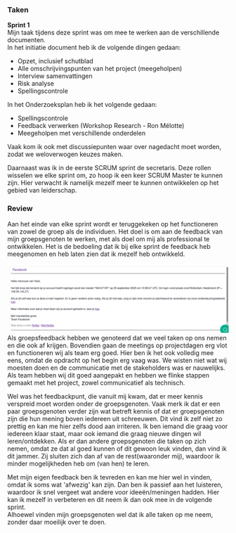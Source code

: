 ### Taken
**Sprint 1**<br />
Mijn taak tijdens deze sprint was om mee te werken aan de verschillende documenten.<br/>
In het initiatie document heb ik de volgende dingen gedaan:
- Opzet, inclusief schutblad
- Alle omschrijvingspunten van het project (meegeholpen)
- Interview samenvattingen
- Risk analyse
- Spellingscontrole

In het Onderzoeksplan heb ik het volgende gedaan:
- Spellingscontrole
- Feedback verwerken (Workshop Research - Ron Mélotte)
- Meegeholpen met verschillende onderdelen

Vaak kom ik ook met discussiepunten waar over nagedacht moet worden, zodat we weloverwogen keuzes maken.

Daarnaast was ik in de eerste SCRUM sprint de secretaris. Deze rollen wisselen we elke sprint om, zo hoop ik een keer SCRUM Master te kunnen zijn.
Hier verwacht ik namelijk mezelf meer te kunnen ontwikkelen op het gebied van leiderschap.<br />

### Review
Aan het einde van elke sprint wordt er teruggekeken op het functioneren van zowel de groep als de individuen. Het doel is om aan de feedback van mijn groepsgenoten te werken,
met als doel om mij als professional te ontwikkelen. Het is de bedoeling dat ik bij elke sprint de feedback heb meegenomen en heb laten zien dat ik mezelf heb ontwikkeld.

<img src="./images/phishing/e_mail.PNG" alt="Campaign GoPhish" class="phish_img" style="align:left;">
Als groepsfeedback hebben we genoteerd dat we veel taken op ons nemen en die ook af krijgen. Bovendien gaan de meetings op projectdagen erg vlot en functioneren wij als team
erg goed. Hier ben ik het ook volledig mee eens, omdat de opdracht op het begin erg vaag was. We wisten niet wat wij moesten doen en de communicatie met de stakeholders was er nauwelijks.
Als team hebben wij dit goed aangepakt en hebben we flinke stappen gemaakt met het project, zowel communicatief als technisch. <br />

Wel was het feedbackpunt, die vanuit mij kwam, dat er meer kennis verspreid moet worden onder de groepsgenoten. Vaak merk ik dat er een paar groepsgenoten verder zijn wat
betreft kennis of dat er groepsgenoten zijn die hun mening boven iedereen uit schreeuwen. Dit vind ik zelf niet zo prettig en kan me hier zelfs dood aan irriteren.
Ik ben iemand die graag voor iedereen klaar staat, maar ook iemand die graag nieuwe dingen wil leren/ontdekken. Als er dan andere groepsgenoten die taken op zich nemen, omdat ze
dat al goed kunnen of dit gewoon leuk vinden, dan vind ik dit jammer. Zij sluiten zich dan af van de rest(waaronder mij), waardoor ik minder mogelijkheden heb om (van hen) te leren.

Met mijn eigen feedback ben ik tevreden en kan me hier wel in vinden, omdat ik soms wat 'afwezig' kan zijn. Dan ben ik passief aan het luisteren, waardoor ik snel vergeet wat andere voor
ideeën/meningen hadden. Hier kan ik mezelf in verbeteren en dit neem ik dan ook mee in de volgende sprint. <br />
Alhoewel vinden mijn groepsgenoten wel dat ik alle taken op me neem, zonder daar moeilijk over te doen.
